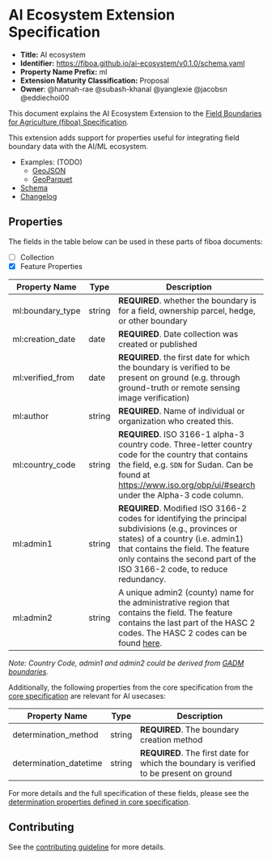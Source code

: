 # AI Ecosystem Extension Specification

- **Title:** AI ecosystem
- **Identifier:** <https://fiboa.github.io/ai-ecosystem/v0.1.0/schema.yaml>
- **Property Name Prefix:** ml
- **Extension Maturity Classification:** Proposal
- **Owner**: @hannah-rae @subash-khanal @yanglexie @jacobsn @eddiechoi00

This document explains the AI Ecosystem Extension to the
[Field Boundaries for Agriculture (fiboa) Specification](https://github.com/fiboa/specification).

This extension adds support for properties useful for integrating field boundary data with the AI/ML ecosystem.

- Examples: (TODO)
  - [GeoJSON](examples/geojson/)
  - [GeoParquet](examples/geoparquet/)
- [Schema](schema/schema.yaml)
- [Changelog](./CHANGELOG.md)

## Properties

The fields in the table below can be used in these parts of fiboa documents:

- [ ] Collection
- [x] Feature Properties

| Property Name    | Type   | Description |
| ---------------- | ------ | ----------- |
| ml:boundary_type | string | **REQUIRED**. whether the boundary is for a field, ownership parcel, hedge, or other boundary |
| ml:creation_date | date   | **REQUIRED**. Date collection was created or published |
| ml:verified_from | date   | **REQUIRED**. the first date for which the boundary is verified to be present on ground (e.g. through ground-truth or remote sensing image verification) |
| ml:author        | string | **REQUIRED**. Name of individual or organization who created this. |
| ml:country_code  | string | **REQUIRED**. ISO 3166-1 alpha-3 country code. Three-letter country code for the country that contains the field, e.g. `SDN` for Sudan. Can be found at <https://www.iso.org/obp/ui/#search> under the Alpha-3 code column. |
| ml:admin1        | string | **REQUIRED**. Modified ISO 3166-2 codes for identifying the principal subdivisions (e.g., provinces or states) of a country (i.e. admin1) that contains the field. The feature only contains the second part of the ISO 3166-2 code, to reduce redundancy. |
| ml:admin2        | string | A unique admin2 (county) name for the administrative region that contains the field. The feature contains the last part of the HASC 2 codes. The HASC 2 codes can be found [here](https://data.apps.fao.org/catalog/dataset/hasc-codes/resource/76ec426d-deac-4bc4-b558-3095bb89c805).|

*Note: Country Code, admin1 and admin2 could be derived from [GADM boundaries](https://geodata.ucdavis.edu/gadm/).*

Additionally, the following properties from the core specification from the
[core specification](https://github.com/fiboa/specification/blob/main/core/README.md)
are relevant for AI usecases:

| Property Name   | Type   | Description |
| --------------- | ------ | ----------- |
| determination_method | string | **REQUIRED**. The boundary creation method |
| determination_datetime | string |  **REQUIRED**. The first date for which the boundary is verified to be present on ground |

For more details and the full specification of these fields, please see the [determination properties defined in core specification](https://github.com/fiboa/specification/blob/main/core/README.md#determination-properties).

## Contributing

See the [contributing guideline](CONTRIBUTING.md) for more details.
